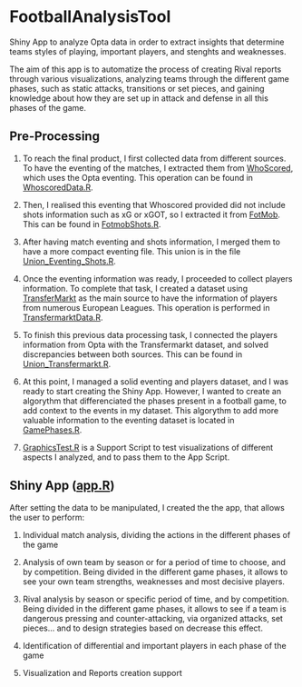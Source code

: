 # FootballAnalysisTool
Shiny App to analyze Opta data in order to extract insights that determine teams styles of playing, important players, and stenghts and weaknesses.

The aim of this app is to automatize the process of creating Rival reports through various visualizations, analyzing teams through the different game phases, such as static attacks, transitions or set pieces, and gaining knowledge about how they are set up in attack and defense in all this phases of the game.

## Pre-Processing
1. To reach the final product, I first collected data from different sources. To have the eventing of the matches, I extracted them from [WhoScored](https://es.whoscored.com), which uses the Opta eventing. This operation can be found in [WhoscoredData.R](DataProcessing/WhoscoredData.R).

2. Then, I realised this eventing that Whoscored provided did not include shots information such as xG or xGOT, so I extracted it from [FotMob](https://www.fotmob.com). This can be found in [FotmobShots.R](DataProcessing/FotmobShots.R).

3. After having match eventing and shots information, I merged them to have a more compact eventing file. This union is in the file [Union_Eventing_Shots.R](DataProcessing/Union_Eventing_Shots.R).

4. Once the eventing information was ready, I proceeded to collect players information. To complete that task, I created a dataset using [TransferMarkt](https://www.transfermarkt.es) as the main source to have the information of players from numerous European Leagues. This operation is performed in [TransfermarktData.R](DataProcessing/TransfermarktData.R).

5. To finish this previous data processing task, I connected the players information from Opta with the Transfermarkt dataset, and solved discrepancies between both sources. This can be found in [Union_Transfermarkt.R](DataProcessing/Union_Transfermarkt.R).

6. At this point, I managed a solid eventing and players dataset, and I was ready to start creating the Shiny App. However, I wanted to create an algorythm that differenciated the phases present in a football game, to add context to the events in my dataset. This algorythm to add more valuable information to the eventing dataset is located in [GamePhases.R](DataProcessing/GamePhases.R).

7. [GraphicsTest.R](DataProcessing/GraphicsTest.R) is a Support Script to test visualizations of different aspects I analyzed, and to pass them to the App Script.


## Shiny App ([app.R](ShinyApp/app.R))
After setting the data to be manipulated, I created the the app, that allows the user to perform:

1. Individual match analysis, dividing the actions in the different phases of the game

2. Analysis of own team by season or for a period of time to choose, and by competition. Being divided in the different game phases, it allows to see your own team strengths, weaknesses and most decisive players.

3. Rival analysis by season or specific period of time, and by competition. Being divided in the different game phases, it allows to see if a team is dangerous pressing and counter-attacking, via organized attacks, set pieces... and to design strategies based on decrease this effect.

4. Identification of differential and important players in each phase of the game

5. Visualization and Reports creation support
